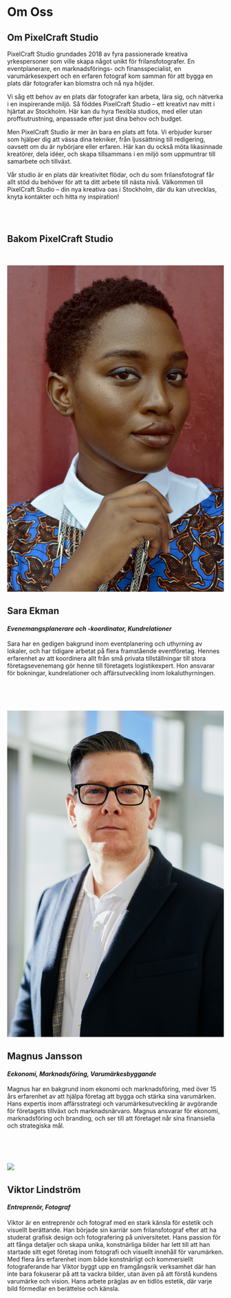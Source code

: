 # Om Oss

## Om PixelCraft Studio


PixelCraft Studio grundades 2018 av fyra passionerade kreativa yrkespersoner som ville skapa något unikt för frilansfotografer. En eventplanerare, en marknadsförings- och finansspecialist, en varumärkesexpert och en erfaren fotograf kom samman för att bygga en plats där fotografer kan blomstra och nå nya höjder.

Vi såg ett behov av en plats där fotografer kan arbeta, lära sig, och nätverka i en inspirerande miljö. Så föddes PixelCraft Studio – ett kreativt nav mitt i hjärtat av Stockholm. Här kan du hyra flexibla studios, med eller utan proffsutrustning, anpassade efter just dina behov och budget.

Men PixelCraft Studio är mer än bara en plats att fota. Vi erbjuder kurser som hjälper dig att vässa dina tekniker, från ljussättning till redigering, oavsett om du är nybörjare eller erfaren. Här kan du också möta likasinnade kreatörer, dela idéer, och skapa tillsammans i en miljö som uppmuntrar till samarbete och tillväxt.

Vår studio är en plats där kreativitet flödar, och du som frilansfotograf får allt stöd du behöver för att ta ditt arbete till nästa nivå. Välkommen till PixelCraft Studio – din nya kreativa oas i Stockholm, där du kan utvecklas, knyta kontakter och hitta ny inspiration!

<br>

<br>



## Bakom PixelCraft Studio

<br>



![](/OmOss/prince-akachi-J1OScm_uHUQ-unsplash.jpg)

## Sara Ekman

#### <em>Evenemangsplanerare och -koordinator, Kundrelationer</em>

Sara har en gedigen bakgrund inom eventplanering och uthyrning av lokaler, och har tidigare arbetat på flera framstående eventföretag. Hennes erfarenhet av att koordinera allt från små privata tillställningar till stora företagsevenemang gör henne till företagets logistikexpert. Hon ansvarar för bokningar, kundrelationer och affärsutveckling inom lokaluthyrningen.

<br>

<br>

<br>

![](/OmOss/linkedin-sales-solutions-pAtA8xe_iVM-unsplash.jpg)

## Magnus Jansson

#### <em>Eekonomi, Marknadsföring, Varumärkesbyggande</em>

Magnus har en bakgrund inom ekonomi och marknadsföring, med över 15 års erfarenhet av att hjälpa företag att bygga och stärka sina varumärken. Hans expertis inom affärsstrategi och varumärkesutveckling är avgörande för företagets tillväxt och marknadsnärvaro. Magnus ansvarar för ekonomi, marknadsföring och branding, och ser till att företaget når sina finansiella och strategiska mål.

<br>

<br>

<br>

![](/OmOss/jurica-koletic-7YVZYZeITc8-unsplash.jpg)

## Viktor Lindström

#### <em>Entreprenör, Fotograf</em>

Viktor är en entreprenör och fotograf med en stark känsla för estetik och visuellt berättande. Han började sin karriär som frilansfotograf efter att ha studerat grafisk design och fotografering på universitetet. Hans passion för att fånga detaljer och skapa unika, konstnärliga bilder har lett till att han startade sitt eget företag inom fotografi och visuellt innehåll för varumärken. Med flera års erfarenhet inom både konstnärligt och kommersiellt fotograferande har Viktor byggt upp en framgångsrik verksamhet där han inte bara fokuserar på att ta vackra bilder, utan även på att förstå kundens varumärke och vision. Hans arbete präglas av en tidlös estetik, där varje bild förmedlar en berättelse och känsla.